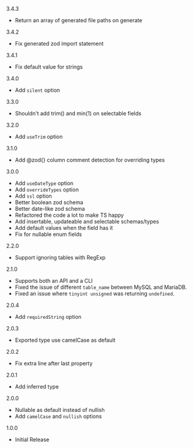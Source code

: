 3.4.3
  - Return an array of generated file paths on generate
  
3.4.2
  - Fix generated zod import statement
  
3.4.1
  - Fix default value for strings

3.4.0
  - Add `silent` option

3.3.0
  - Shouldn't add trim() and min(1) on selectable fields
  
3.2.0
  - Add `useTrim` option 

3.1.0
  - Add @zod{} column comment detection for overriding types

3.0.0
  - Add `useDateType` option
  - Add `overrideTypes` option
  - Add `ssl` option
  - Better boolean zod schema
  - Better date-like zod schema
  - Refactored the code a lot to make TS happy
  - Add insertable, updateable and selectable schemas/types
  - Add default values when the field has it
  - Fix for nullable enum fields

2.2.0
  - Support ignoring tables with RegExp

2.1.0
  - Supports both an API and a CLI
  - Fixed the issue of different `table_name` between MySQL and MariaDB.
  - Fixed an issue where `tinyint unsigned` was returning `undefined`.

2.0.4
  - Add `requiredString` option

2.0.3
  - Exported type use camelCase as default

2.0.2
  - Fix extra line after last property

2.0.1
  - Add inferred type

2.0.0
  - Nullable as default instead of nullish
  - Add `camelCase` and `nullish` options

1.0.0
  - Initial Release
